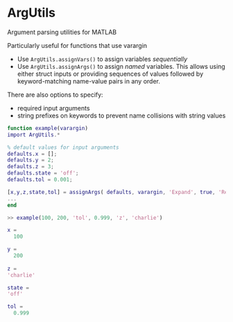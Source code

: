 ArgUtils
========

Argument parsing utilities for MATLAB

Particularly useful for functions that use varargin
- Use `ArgUtils.assignVars()` to assign variables _sequentially_
- Use `ArgUtils.assignArgs()` to assign _named_ variables. This allows using either struct inputs or providing sequences of values followed by keyword-matching name-value pairs in any order.

There are also options to specify:
- required input arguments
- string prefixes on keywords to prevent name collisions with string values

```matlab
function example(varargin)
import ArgUtils.*

% default values for input arguments
defaults.x = [];
defaults.y = 2;
defaults.z = 3;
defaults.state = 'off';
defaults.tol = 0.001;

[x,y,z,state,tol] = assignArgs( defaults, varargin, 'Expand', true, 'Required', {'x'} )
...
end
```

```matlab
>> example(100, 200, 'tol', 0.999, 'z', 'charlie')

x =
  100

y =
  200
  
z =
'charlie'

state =
'off'

tol =
  0.999
```
